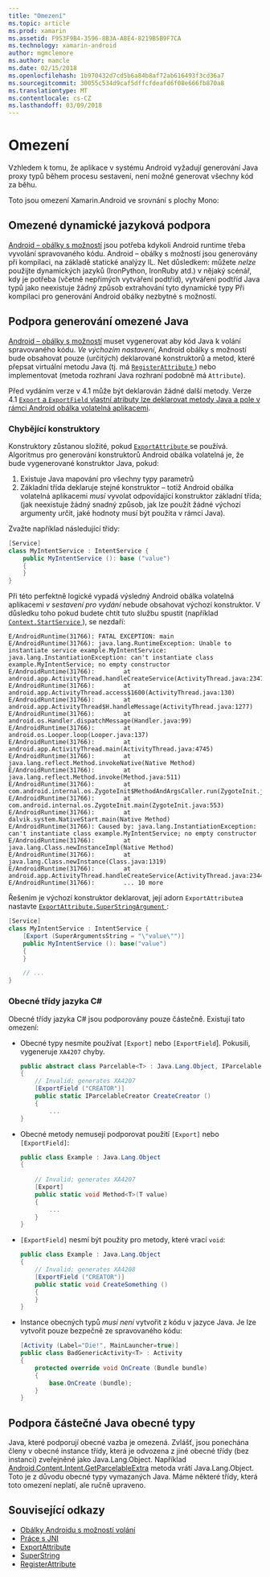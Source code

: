 ```yaml
---
title: "Omezení"
ms.topic: article
ms.prod: xamarin
ms.assetid: F953F9B4-3596-8B3A-A8E4-8219B5B9F7CA
ms.technology: xamarin-android
author: mgmclemore
ms.author: mamcle
ms.date: 02/15/2018
ms.openlocfilehash: 1b970432d7cd5b6a84b8af72ab616493f3cd36a7
ms.sourcegitcommit: 30055c534d9caf5dffcfdeafd6f08e666fb870a8
ms.translationtype: MT
ms.contentlocale: cs-CZ
ms.lasthandoff: 03/09/2018
---
```

# <a name="limitations"></a>Omezení

Vzhledem k tomu, že aplikace v systému Android vyžadují generování Java proxy typů během procesu sestavení, není možné generovat všechny kód za běhu.

Toto jsou omezení Xamarin.Android ve srovnání s plochy Mono:


## <a name="limited-dynamic-language-support"></a>Omezené dynamické jazyková podpora

 [Android – obálky s možností](~/android/platform/java-integration/android-callable-wrappers.md) jsou potřeba kdykoli Android runtime třeba vyvolání spravovaného kódu. Android – obálky s možností jsou generovány při kompilaci, na základě statické analýzy IL. Net důsledkem: můžete *nelze* použijte dynamických jazyků (IronPython, IronRuby atd.) v nějaký scénář, kdy je potřeba (včetně nepřímých vytváření podtříd), vytváření podtříd Java typů jako neexistuje žádný způsob extrahování tyto dynamické typy Při kompilaci pro generování Android obálky nezbytné s možností.


## <a name="limited-java-generation-support"></a>Podpora generování omezené Java

[Android – obálky s možností](~/android/platform/java-integration/android-callable-wrappers.md) muset vygenerovat aby kód Java k volání spravovaného kódu. *Ve výchozím nastavení*, Android obálky s možností bude obsahovat pouze (určitých) deklarované konstruktorů a metod, které přepsat virtuální metodu Java (tj. má [ `RegisterAttribute` ](https://developer.xamarin.com/api/type/Android.Runtime.RegisterAttribute/)) nebo implementovat (metoda rozhraní Java rozhraní podobně má `Attribute`).
  
Před vydáním verze v 4.1 může být deklarován žádné další metody. Verze 4.1 [ `Export` a `ExportField` vlastní atributy lze deklarovat metody Java a pole v rámci Android obálka volatelná aplikacemi](~/android/platform/java-integration/working-with-jni.md).

### <a name="missing-constructors"></a>Chybějící konstruktory

Konstruktory zůstanou složité, pokud [ `ExportAttribute` ](https://developer.xamarin.com/api/type/Java.Interop.ExportAttribute) se používá. Algoritmus pro generování konstruktorů Android obálka volatelná je, že bude vygenerované konstruktor Java, pokud:

1. Existuje Java mapování pro všechny typy parametrů
2. Základní třída deklaruje stejné konstruktor &ndash; totiž Android obálka volatelná aplikacemi *musí* vyvolat odpovídající konstruktor základní třída; (jak neexistuje žádný snadný způsob, jak lze použít žádné výchozí argumenty určit, jaké hodnoty musí být použita v rámci Java).

Zvažte například následující třídy:

```csharp
[Service]
class MyIntentService : IntentService {
    public MyIntentService (): base ("value")
    {
    }
}
```

Při této perfektně logické vypadá výsledný Android obálka volatelná aplikacemi *v sestavení pro vydání* nebude obsahovat výchozí konstruktor. V důsledku toho pokud budete chtít tuto službu spustit (například [ `Context.StartService` ](https://developer.xamarin.com/api/member/Android.Content.Context.StartService/p/Android.Content.Intent/)), se nezdaří:

```shell
E/AndroidRuntime(31766): FATAL EXCEPTION: main
E/AndroidRuntime(31766): java.lang.RuntimeException: Unable to instantiate service example.MyIntentService: java.lang.InstantiationException: can't instantiate class example.MyIntentService; no empty constructor
E/AndroidRuntime(31766):        at android.app.ActivityThread.handleCreateService(ActivityThread.java:2347)
E/AndroidRuntime(31766):        at android.app.ActivityThread.access$1600(ActivityThread.java:130)
E/AndroidRuntime(31766):        at android.app.ActivityThread$H.handleMessage(ActivityThread.java:1277)
E/AndroidRuntime(31766):        at android.os.Handler.dispatchMessage(Handler.java:99)
E/AndroidRuntime(31766):        at android.os.Looper.loop(Looper.java:137)
E/AndroidRuntime(31766):        at android.app.ActivityThread.main(ActivityThread.java:4745)
E/AndroidRuntime(31766):        at java.lang.reflect.Method.invokeNative(Native Method)
E/AndroidRuntime(31766):        at java.lang.reflect.Method.invoke(Method.java:511)
E/AndroidRuntime(31766):        at com.android.internal.os.ZygoteInit$MethodAndArgsCaller.run(ZygoteInit.java:786)
E/AndroidRuntime(31766):        at com.android.internal.os.ZygoteInit.main(ZygoteInit.java:553)
E/AndroidRuntime(31766):        at dalvik.system.NativeStart.main(Native Method)
E/AndroidRuntime(31766): Caused by: java.lang.InstantiationException: can't instantiate class example.MyIntentService; no empty constructor
E/AndroidRuntime(31766):        at java.lang.Class.newInstanceImpl(Native Method)
E/AndroidRuntime(31766):        at java.lang.Class.newInstance(Class.java:1319)
E/AndroidRuntime(31766):        at android.app.ActivityThread.handleCreateService(ActivityThread.java:2344)
E/AndroidRuntime(31766):        ... 10 more
```

Řešením je výchozí konstruktor deklarovat, její adorn `ExportAttribute`a nastavte [ `ExportAttribute.SuperStringArgument` ](https://developer.xamarin.com/api/property/Java.Interop.ExportAttribute.SuperArgumentsString/): 

```csharp
[Service]
class MyIntentService : IntentService {
    [Export (SuperArgumentsString = "\"value\"")]
    public MyIntentService (): base("value")
    {
    }

    // ...
}
```


### <a name="generic-c-classes"></a>Obecné třídy jazyka C#

Obecné třídy jazyka C# jsou podporovány pouze částečně. Existují tato omezení:


-   Obecné typy nesmíte používat `[Export]` nebo `[ExportField`]. Pokusili, vygeneruje `XA4207` chyby.

    ```csharp
    public abstract class Parcelable<T> : Java.Lang.Object, IParcelable
    {
        // Invalid; generates XA4207
        [ExportField ("CREATOR")]
        public static IParcelableCreator CreateCreator ()
        {
            ...
    }
    ```

-   Obecné metody nemusejí podporovat použití `[Export]` nebo `[ExportField]`:

    ```csharp
    public class Example : Java.Lang.Object
    {
        
        // Invalid; generates XA4207
        [Export]
        public static void Method<T>(T value)
        {
            ...
        }
    }
    ```

-   `[ExportField]` nesmí být použity pro metody, které vrací `void`:

    ```csharp
    public class Example : Java.Lang.Object
    {
        // Invalid; generates XA4208
        [ExportField ("CREATOR")]
        public static void CreateSomething ()
        {
        }
    }
    ```

-   Instance obecných typů _musí není_ vytvořit z kódu v jazyce Java.
    Je lze vytvořit pouze bezpečně ze spravovaného kódu:

    ```csharp
    [Activity (Label="Die!", MainLauncher=true)]
    public class BadGenericActivity<T> : Activity
    {
        protected override void OnCreate (Bundle bundle)
        {
            base.OnCreate (bundle);
        }
    }
    ```


## <a name="partial-java-generics-support"></a>Podpora částečné Java obecné typy

Java, které podporují obecné vazba je omezená. Zvlášť, jsou ponechána členy v obecné instance třídy, která je odvozena z jiné obecné třídy (bez instanci) zveřejněné jako Java.Lang.Object. Například [Android.Content.Intent.GetParcelableExtra](https://developer.xamarin.com/api/member/Android.Content.Intent.GetParcelableExtra/p/System.String/) metoda vrátí Java.Lang.Object. Toto je z důvodu obecné typy vymazaných Java.
Máme některé třídy, která toto omezení neplatí, ale ručně upraveno.


## <a name="related-links"></a>Související odkazy

- [Obálky Androidu s možností volání](~/android/platform/java-integration/android-callable-wrappers.md)
- [Práce s JNI](~/android/platform/java-integration/working-with-jni.md)
- [ExportAttribute](https://developer.xamarin.com/api/type/Java.Interop.ExportAttribute/)
- [SuperString](https://developer.xamarin.com/api/property/Java.Interop.ExportAttribute.SuperArgumentsString/)
- [RegisterAttribute](https://developer.xamarin.com/api/type/Android.Runtime.RegisterAttribute/)
